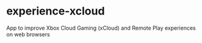 # experience-xcloud
App to improve Xbox Cloud Gaming (xCloud) and Remote Play experiences on web browsers
